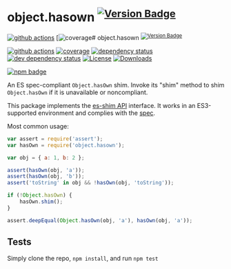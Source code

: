 # object.hasown <sup>[![Version Badge][npm-version-svg]][package-url]</sup>

[![github actions][actions-image]][actions-url]
[![coverage][codecov-image]# object.hasown <sup>[![Version Badge][npm-version-svg]][package-url]</sup>

[![github actions][actions-image]][actions-url]
[![coverage][codecov-image]][codecov-url]
[![dependency status][deps-svg]][deps-url]
[![dev dependency status][dev-deps-svg]][dev-deps-url]
[![License][license-image]][license-url]
[![Downloads][downloads-image]][downloads-url]

[![npm badge][npm-badge-png]][package-url]

An ES spec-compliant `Object.hasOwn` shim. Invoke its "shim" method to shim `Object.hasOwn` if it is unavailable or noncompliant.

This package implements the [es-shim API](https://github.com/es-shims/api) interface. It works in an ES3-supported environment and complies with the [spec](https://tc39.es/proposal-accessible-object-hasownproperty/).

Most common usage:
```js
var assert = require('assert');
var hasOwn = require('object.hasown');

var obj = { a: 1, b: 2 };

assert(hasOwn(obj, 'a'));
assert(hasOwn(obj, 'b'));
assert('toString' in obj && !hasOwn(obj, 'toString'));

if (!Object.hasOwn) {
	hasOwn.shim();
}

assert.deepEqual(Object.hasOwn(obj, 'a'), hasOwn(obj, 'a'));
```

## Tests
Simply clone the repo, `npm install`, and run `npm test`

[package-url]: https://npmjs.com/package/object.hasown
[npm-version-svg]: https://versionbadg.es/es-shims/Object.hasOwn.svg
[deps-svg]: https://david-dm.org/es-shims/Object.hasOwn.svg
[deps-url]: https://david-dm.org/es-shims/Object.hasOwn
[dev-deps-svg]: https://david-dm.org/es-shims/Object.hasOwn/dev-status.svg
[dev-deps-url]: https://david-dm.org/es-shims/Object.hasOwn#info=devDependencies
[npm-badge-png]: https://nodei.co/npm/object.hasown.png?downloads=true&stars=true
[license-image]: https://img.shields.io/npm/l/object.hasown.svg
[license-url]: LICENSE
[downloads-image]: https://img.shields.io/npm/dm/object.hasown.svg
[downloads-url]: https://npm-stat.com/charts.html?package=object.hasown
[codecov-image]: https://codecov.io/gh/es-shims/Object.hasOwn/branch/main/graphs/badge.svg
[codecov-url]: https://app.codecov.io/gh/es-shims/Object.hasOwn/
[actions-image]: https://img.shields.io/endpoint?url=https://github-actions-badge-u3jn4tfpocch.runkit.sh/es-shims/Object.hasOwn
[actions-url]: https://github.com/es-shims/Object.hasOwn/actions
